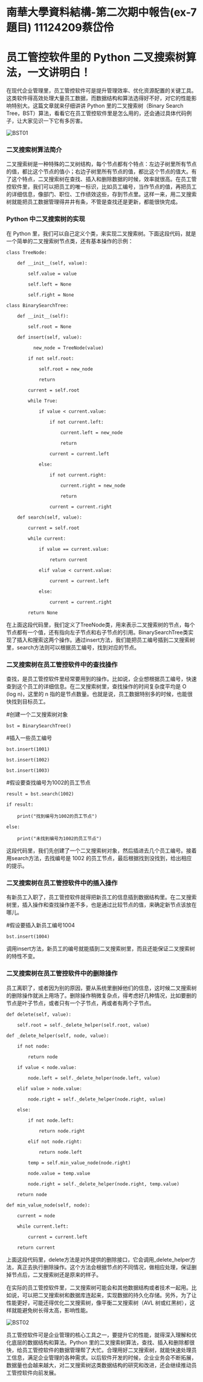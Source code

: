 # 南華大學資料結構-第二次期中報告(ex-7題目)    11124209蔡岱伶
# 员工管控软件里的 Python 二叉搜索树算法，一文讲明白！
在现代企业管理里，员工管控软件可是提升管理效率、优化资源配置的关键工具。这类软件得高效处理大量员工数据，而数据结构和算法选得好不好，对它的性能影响特别大。这篇文章就来仔细讲讲 Python 里的二叉搜索树（Binary Search Tree，BST）算法，看看它在员工管控软件里是怎么用的，还会通过具体代码例子，让大家见识一下它有多厉害。

![BST01](https://github.com/aY-Dling/Binary-Search-Tree-Python/blob/main/BST01.jpeg?raw=true)

### 二叉搜索树算法简介

二叉搜索树是一种特殊的二叉树结构，每个节点都有个特点：左边子树里所有节点的值，都比这个节点的值小；右边子树里所有节点的值，都比这个节点的值大。有了这个特点，二叉搜索树在查找、插入和删除数据的时候，效率就很高。在员工管控软件里，我们可以把员工的唯一标识，比如员工编号，当作节点的值，再把员工的详细信息，像部门、职位、工作绩效这些，存到节点里。这样一来，用二叉搜索树就能把员工数据管理得井井有条，不管是查找还是更新，都能很快完成。

### Python 中二叉搜索树的实现

在 Python 里，我们可以自己定义个类，来实现二叉搜索树。下面这段代码，就是一个简单的二叉搜索树节点类，还有基本操作的示例：

    class TreeNode:

        def __init__(self, value):
    
            self.value = value

            self.left = None

            self.right = None

    class BinarySearchTree:

        def __init__(self):

            self.root = None

        def insert(self, value):

              new_node = TreeNode(value)

            if not self.root:

                self.root = new_node

                return

            current = self.root

            while True:

                if value < current.value:

                    if not current.left:

                        current.left = new_node

                        return

                    current = current.left

                else:

                    if not current.right:

                        current.right = new_node

                        return

                    current = current.right

        def search(self, value):

            current = self.root

            while current:

                if value == current.value:

                    return current

                elif value < current.value:

                    current = current.left

                else:

                    current = current.right

            return None
在上面这段代码里，我们定义了TreeNode类，用来表示二叉搜索树的节点，每个节点都有一个值，还有指向左子节点和右子节点的引用。BinarySearchTree类实现了插入和搜索这两个操作。通过insert方法，我们能把员工编号插到二叉搜索树里，search方法则可以根据员工编号，找到对应的节点。

### 二叉搜索树在员工管控软件中的查找操作

查找，是员工管控软件里经常要用到的操作。比如说，企业想根据员工编号，快速查到这个员工的详细信息。在二叉搜索树里，查找操作的时间复杂度平均是 O (log n)，这里的 n 指的是节点数量。也就是说，员工数据特别多的时候，也能很快找到目标员工。

 #创建一个二叉搜索树对象
 
    bst = BinarySearchTree()

 #插入一些员工编号

    bst.insert(1001)

    bst.insert(1002)

    bst.insert(1003)

 #假设要查找编号为1002的员工节点

    result = bst.search(1002)

    if result:

        print("找到编号为1002的员工节点")

    else:

        print("未找到编号为1002的员工节点")
这段代码里，我们先创建了一个二叉搜索树对象，然后插进去几个员工编号。接着用search方法，去找编号是 1002 的员工节点，最后根据找到没找到，给出相应的提示。

### 二叉搜索树在员工管控软件中的插入操作

有新员工入职了，员工管控软件就得把新员工的信息插到数据结构里。在二叉搜索树里，插入操作和查找操作差不多，也是通过比较节点的值，来确定新节点该放在哪儿。

 #假设要插入新员工编号1004

    bst.insert(1004)

调用insert方法，新员工的编号就能插到二叉搜索树里，而且还能保证二叉搜索树的特性不变。

### 二叉搜索树在员工管控软件中的删除操作

员工离职了，或者因为别的原因，要从系统里删掉他们的信息，这时候二叉搜索树的删除操作就派上用场了。删除操作稍微复杂点，得考虑好几种情况，比如要删的节点是叶子节点，或者只有一个子节点，再或者有两个子节点。

    def delete(self, value):

        self.root = self._delete_helper(self.root, value)

    def _delete_helper(self, node, value):

        if not node:

            return node

        if value < node.value:

            node.left = self._delete_helper(node.left, value)

        elif value > node.value:

            node.right = self._delete_helper(node.right, value)

        else:

            if not node.left:

                return node.right

            elif not node.right:

                return node.left

            temp = self.min_value_node(node.right)

            node.value = temp.value

            node.right = self._delete_helper(node.right, temp.value)

        return node

    def min_value_node(self, node):

        current = node

        while current.left:

            current = current.left

        return current

上面这段代码里，delete方法是对外提供的删除接口，它会调用_delete_helper方法，真正去执行删除操作。这个方法会根据节点的不同情况，做相应处理，保证删掉节点后，二叉搜索树还是原来的样子。

在实际的员工管控软件里，二叉搜索树可能会和其他数据结构或者技术一起用。比如说，可以把二叉搜索树和数据库连起来，实现数据的持久化存储。另外，为了让性能更好，可能还得优化二叉搜索树，像平衡二叉搜索树（AVL 树或红黑树），这样就能避免树长得太高，影响性能。

![BST02](https://github.com/aY-Dling/REPORT_-Exam/blob/main/%E6%9C%9F%E6%9C%AB%E6%88%AA%E5%9C%9601.jpeg?raw=true)

员工管控软件可是企业管理的核心工具之一，要提升它的性能，就得深入理解和优化底层的数据结构和算法。Python 里的二叉搜索树算法，查找、插入和删除都很快，给员工管控软件的数据管理帮了大忙。合理用好二叉搜索树，就能快速处理员工信息，满足企业管理的各种需求。以后软件开发的时候，企业业务会不断拓展，数据量也会越来越大，对二叉搜索树这类数据结构的研究和改进，还会继续推动员工管控软件向前发展。
